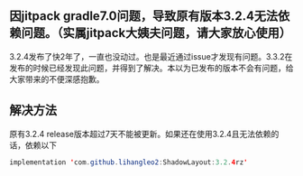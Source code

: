 ## 因jitpack gradle7.0问题，导致原有版本3.2.4无法依赖问题。（实属jitpack大姨夫问题，请大家放心使用）
3.2.4发布了快2年了，一直也没动过。也是最近通过issue才发现有问题。3.3.2在发布的时候已经发现此问题，并得到了解决。本以为已发布的版本不会有问题，给大家带来的不便深感抱歉。

## 解决方法
原有3.2.4 release版本超过7天不能被更新。如果还在使用3.2.4且无法依赖的话，依赖以下
```java
implementation 'com.github.lihangleo2:ShadowLayout:3.2.4rz'
```



